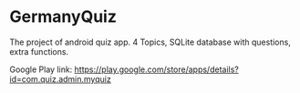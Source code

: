 # GermanyQuiz
The project of android quiz app. 4 Topics, SQLite database with questions, extra functions.

Google Play link: https://play.google.com/store/apps/details?id=com.quiz.admin.myquiz
